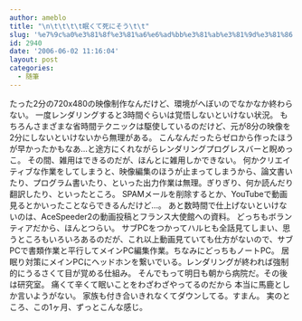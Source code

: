 ```yaml
---
author: ameblo
title: "\n\t\t\t\t眠くて死にそう\t\t"
slug: '%e7%9c%a0%e3%81%8f%e3%81%a6%e6%ad%bb%e3%81%ab%e3%81%9d%e3%81%86'
id: 2940
date: '2006-06-02 11:16:04'
layout: post
categories:
  - 随筆
---
```


たった2分の720x480の映像制作なんだけど、環境がへぼいのでなかなか終わらない。 一度レンダリングすると3時間ぐらいは覚悟しないといけない状況。 もちろんさまざまな省時間テクニックは駆使しているのだけど、元が8分の映像を2分にしないといけないから無理がある。 こんなんだったらゼロから作ったほうが早かったかもなあ…と途方にくれながらレンダリングプログレスバーと睨めっこ。 その間、雑用はできるのだが、ほんとに雑用しかできない。 何かクリエイティブな作業をしてしまうと、映像編集のほうが止まってしまうから、論文書いたり、プログラム書いたり、といった出力作業は無理。ぎりぎり、何か読んだり翻訳したり、といったところ。 SPAMメールを削除するとか、YouTubeで動画見るとかいったことならできるんだけど…。 あと数時間で仕上げないといけないのは、AceSpeeder2の動画投稿とフランス大使館への資料。 どっちもボランティアだから、ほんとつらい。 サブPCをつかってハルヒも全話見てしまい、思うところもいろいろあるのだが、これ以上動画見ていても仕方がないので、サブPCで書類作業と平行してメインPC編集作業。ちなみにどっちもノートPC。 居眠り対策にメインPCにヘッドホンを繋いでいる。レンダリングが終われば強制的にうるさくて目が覚める仕組み。 そんでもって明日も朝から病院だ。その後は研究室。 痛くて辛くて眠いことをわざわざやってるのだから 本当に馬鹿としか言いようがない。 家族も付き合いきれなくてダウンしてる。すまん。 実のところ、この1ヶ月、ずっとこんな感じ。